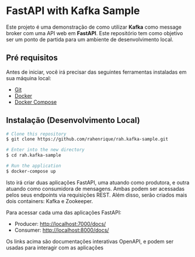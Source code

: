 # FastAPI with Kafka Sample

Este projeto é uma demonstração de como utilizar **Kafka** como message broker com uma API web em **FastAPI**. Este repositório tem como objetivo ser um ponto de partida para um ambiente de desenvolvimento local.

## Pré requisitos

Antes de iniciar, você irá precisar das seguintes ferramentas instaladas em sua máquina local:
* [Git](https://git-scm.com)
* [Docker](https://www.docker.com/)
* [Docker Compose](https://docs.docker.com/compose/install/)

## Instalação (Desenvolvimento Local)

```bash
# Clone this repository
$ git clone https://github.com/rahenrique/rah.kafka-sample.git

# Enter into the new directory
$ cd rah.kafka-sample

# Run the application
$ docker-compose up
```

Isto irá criar duas aplicações FastAPI, uma atuando como produtora, e outra atuando como consumidora de mensagens. Ambas podem ser acessadas pelos seus endpoints via requisições REST. Além disso, serão criados mais dois containers: Kafka e Zookeeper. 

Para acessar cada uma das aplicações FastAPI:
* Producer: <http://localhost:7000/docs/>
* Consumer: <http://localhost:8000/docs/>

Os links acima são documentações interativas OpenAPI, e podem ser usadas para interagir com as aplicações
